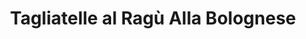 ---
title: 'Tagliatelle al Ragù Alla Bolognese'
description: 'Lorem ipsum dolor sit amet consectetur adipisicing elit. Obcaecati sint cumque voluptatem cupiditate odit corporis.'
price: 89
---